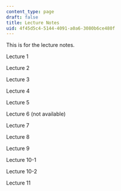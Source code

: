 ```yaml
---
content_type: page
draft: false
title: Lecture Notes
uid: 4f45d5c4-5144-4091-a0a6-3080b6ce480f
---
```

This is for the lecture notes.

Lecture 1

Lecture 2

Lecture 3

Lecture 4

Lecture 5

Lecture 6 (not available)

Lecture 7

Lecture 8

Lecture 9

Lecture 10-1

Lecture 10-2

Lecture 11